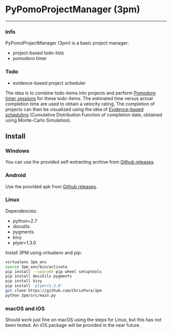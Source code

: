 # PyPomoProjectManager (3pm)
-----------------------------

### Info
PyPomoProjectManager (3pm) is a basic project manager:
* project-based todo-lists
* pomodoro timer

### Todo
* evidence-based project scheduler

The idea is to combine todo-items into projects and perform [Pomodoro timer sessions](http://cirillocompany.de/pages/pomodoro-technique) for these todo-items.
The estimated time versus actual completion time are used to obtain a velocity rating.
The completion of projects can then be visualized using the idea of [Evidence-based scheduling](https://www.joelonsoftware.com/2007/10/26/evidence-based-scheduling/) (Cumulative Distribution Function of completion date, obtained using Monte-Carlo Simulation).

## Install
### Windows
You can use the provided self-extracting archive from [Github releases](https://github.com/ChrisPara/3pm/releases).

### Android
Use the provided apk from [Github releases](https://github.com/ChrisPara/3pm/releases).

### Linux
Dependencies:

* python=2.7
* docutils
* pygments
* kivy
* plyer<1.3.0

Install 3PM using virtualenv and pip:
```bash
virtualenv 3pm_env
source 3pm_env/bin/activate
pip install --upgrade pip wheel setuptools
pip install docutils pygments
pip install kivy
pip install 'plyer<1.3.0'
git clone https://github.com/ChrisPara/3pm
python 3pm/src/main.py
```

### macOS and iOS
Should work just fine on macOS using the steps for Linux, but this has not been tested. An iOS package will be provided in the near future.
